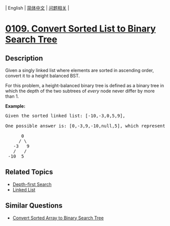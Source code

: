
| English | [简体中文](README.md) | [问题相关](QUESTION.md) |
# [0109. Convert Sorted List to Binary Search Tree](https://leetcode-cn.com/problems/convert-sorted-list-to-binary-search-tree/)
## Description
<p>Given a singly linked list where elements are sorted in ascending order, convert it to a height balanced BST.</p>

<p>For this problem, a height-balanced binary tree is defined as a binary tree in which the depth of the two subtrees of <em>every</em> node never differ by more than 1.</p>

<p><strong>Example:</strong></p>

<pre>
Given the sorted linked list: [-10,-3,0,5,9],

One possible answer is: [0,-3,9,-10,null,5], which represents the following height balanced BST:

      0
     / \
   -3   9
   /   /
 -10  5
</pre>

## Related Topics
- [Depth-first Search](https://leetcode-cn.com/tag/depth-first-search)
- [Linked List](https://leetcode-cn.com/tag/linked-list)
## Similar Questions
- [Convert Sorted Array to Binary Search Tree](../0108/README_EN.md)
